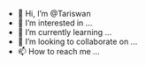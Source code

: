 - 👋 Hi, I’m @Tariswan
- 👀 I’m interested in ...
- 🌱 I’m currently learning ...
- 💞️ I’m looking to collaborate on ...
- 📫 How to reach me ...

<!---
Tariswan/Tariswan is a ✨ special ✨ repository because its `README.md` (this file) appears on your GitHub profile.
You can click the Preview link to take a look at your changes.
--->
